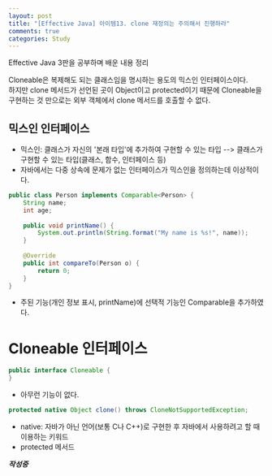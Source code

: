 ```yaml
---
layout: post
title: "[Effective Java] 아이템13. clone 재정의는 주의해서 진행하라"
comments: true
categories: Study
---
```

Effective Java 3판을 공부하며 배운 내용 정리  

Cloneable은 복제해도 되는 클래스임을 명시하는 용도의 믹스인 인터페이스이다.  
하지만 clone 메서드가 선언된 곳이 Object이고 protected이기 때문에 Cloneable을 구현하는 것 만으로는 외부 객체에서 clone 메서드를 호출할 수 없다.

## 믹스인 인터페이스
- 믹스인: 클래스가 자신의 '본래 타입'에 추가하여 구현할 수 있는 타입 --> 클래스가 구현할 수 있는 타입(클래스, 함수, 인터페이스 등)
- 자바에서는 다중 상속에 문제가 없는 인터페이스가 믹스인을 정의하는데 이상적이다.
```java
public class Person implements Comparable<Person> {
    String name;
    int age;
    
    public void printName() {
        System.out.println(String.format("My name is %s!", name));
    }
    
    @Override
    public int compareTo(Person o) {
        return 0;
    }
}
```
- 주된 기능(개인 정보 표시, printName)에 선택적 기능인 Comparable을 추가하였다.

# Cloneable 인터페이스
```java
public interface Cloneable {
}
```
- 아무런 기능이 없다.  
  
```java
protected native Object clone() throws CloneNotSupportedException;
```
- native: 자바가 아닌 언어(보통 C나 C++)로 구현한 후 자바에서 사용하려고 할 때 이용하는 키워드
- protected 메서드


***작성중***